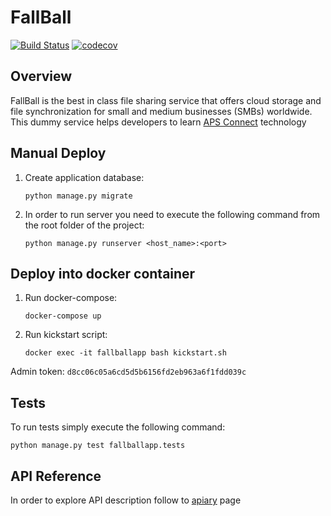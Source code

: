 # FallBall
[![Build Status](https://travis-ci.org/ingrammicro/fallball-service.svg?branch=master)](https://travis-ci.org/ingrammicro/fallball-service)
[![codecov](https://codecov.io/gh/ingrammicro/fallball-service/branch/master/graph/badge.svg)](https://codecov.io/gh/ingrammicro/fallball-service)


## Overview
FallBall is the best in class file sharing service that offers cloud storage and file synchronization for small and medium businesses (SMBs) worldwide.
This dummy service helps developers to learn [APS Connect](http://aps.odin.com) technology 

## Manual Deploy
1. Create application database:
    ```
    python manage.py migrate
    ```
1. In order to run server you need to execute the following command from the root folder of the project:
    ```
    python manage.py runserver <host_name>:<port>
    ```

## Deploy into docker container
1. Run docker-compose:
    ```
    docker-compose up
    ```
1. Run kickstart script:
    ```
    docker exec -it fallballapp bash kickstart.sh
    ```

Admin token:
    ```
    d8cc06c05a6cd5d5b6156fd2eb963a6f1fdd039c
    ```

## Tests
To run tests simply execute the following command:

```
python manage.py test fallballapp.tests
```

## API Reference
In order to explore API description follow to [apiary](http://docs.fallball.apiary.io/) page